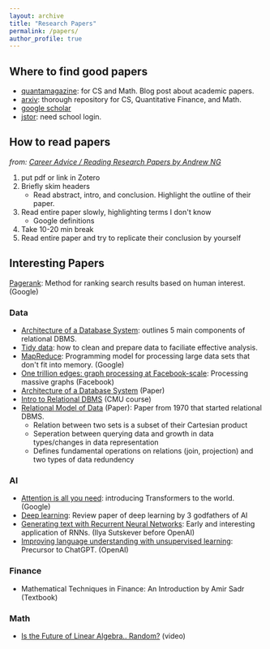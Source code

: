 ```yaml
---
layout: archive
title: "Research Papers"
permalink: /papers/
author_profile: true
---
```


## Where to find good papers

- [quantamagazine](https://www.quantamagazine.org): for CS and Math. Blog post about academic papers.
- [arxiv](https://arxiv.org/): thorough repository for CS, Quantitative Finance, and Math.
- [google scholar](https://scholar.google.com/)
- [jstor](https://www.jstor.org/): need school login.

## How to read papers

*from: [Career Advice / Reading Research Papers by Andrew NG](https://www.youtube.com/watch?v=733m6qBH-jI)*

1. put pdf or link in Zotero
2. Briefly skim headers
   - Read abstract, intro, and conclusion. Highlight the outline of their paper.
3. Read entire paper slowly, highlighting terms I don't know
    - Google definitions
4. Take 10-20 min break
5. Read entire paper and try to replicate their conclusion by yourself

## Interesting Papers

 [Pagerank](https://www.cis.upenn.edu/~mkearns/teaching/NetworkedLife/pagerank.pdf): Method for ranking search results based on human interest. (Google)

### Data

- [Architecture of a Database System](https://dsf.berkeley.edu/papers/fntdb07-architecture.pdf): outlines 5 main components of relational DBMS.
- [Tidy data](https://vita.had.co.nz/papers/tidy-data.pdf): how to clean and prepare data to faciliate effective analysis.
- [MapReduce](https://research.google.com/archive/mapreduce-osdi04.pdf): Programming model for processing large data sets that don't fit into memory. (Google)
- [One trillion edges: graph processing at Facebook-scale](http://www.vldb.org/pvldb/vol8/p1804-ching.pdf): Processing massive graphs (Facebook)
- [Architecture of a Database System](https://dsf.berkeley.edu/papers/fntdb07-architecture.pdf) (Paper)
- [Intro to Relational DBMS](https://www.youtube.com/watch?v=APqWIjtzNGE&t=79s) (CMU course)
- [Relational Model of Data](https://www.seas.upenn.edu/~zives/03f/cis550/codd.pdf) (Paper): Paper from 1970 that started relational DBMS.
  - Relation between two sets is a subset of their Cartesian product
  - Seperation between querying data and growth in data types/changes in data representation
  - Defines fundamental operations on relations (join, projection) and two types of data redundency

### AI

- [Attention is all you need](https://arxiv.org/abs/1706.03762): introducing Transformers to the world. (Google)
- [Deep learning](https://www.nature.com/articles/nature14539): Review paper of deep learning by 3 godfathers of AI
- [Generating text with Recurrent Neural Networks](https://icml.cc/2011/papers/524_icmlpaper.pdf): Early and interesting application of RNNs. (Ilya Sutskever before OpenAI)
- [Improving language understanding with unsupervised learning](https://openai.com/index/language-unsupervised/): Precursor to ChatGPT. (OpenAI)

### Finance

- Mathematical Techniques in Finance: An Introduction by Amir Sadr (Textbook)

### Math

- [Is the Future of Linear Algebra.. Random?](https://www.youtube.com/watch?v=6htbyY3rH1w) (video)